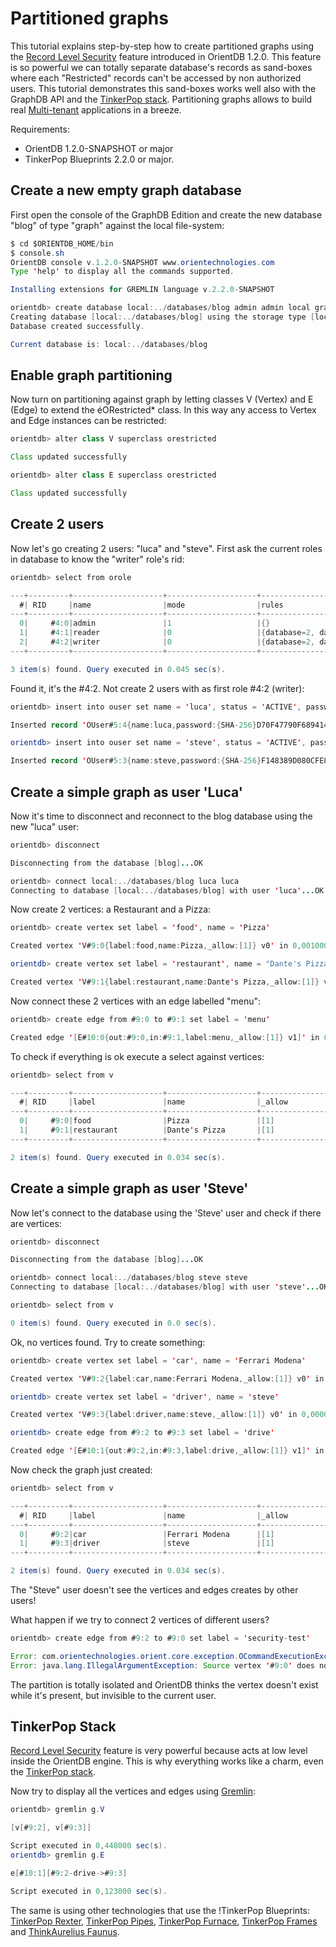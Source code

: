 # Partitioned graphs

This tutorial explains step-by-step how to create partitioned graphs using the [Record Level Security](Security.md#record_level_security) feature introduced in OrientDB 1.2.0. This feature is so powerful we can totally separate database's records as sand-boxes where each "Restricted" records can't be accessed by non authorized users. This tutorial demonstrates this sand-boxes works well also with the GraphDB API and the [TinkerPop stack](Graph-Database-Tinkerpop.md). Partitioning graphs allows to build real [Multi-tenant](http://en.wikipedia.org/wiki/Multitenancy) applications in a breeze.

Requirements:
- OrientDB 1.2.0-SNAPSHOT or major
- TinkerPop Blueprints 2.2.0 or major.

## Create a new empty graph database

First open the console of the GraphDB Edition and create the new database "blog" of type "graph" against the local file-system:
```java
$ cd $ORIENTDB_HOME/bin
$ console.sh
OrientDB console v.1.2.0-SNAPSHOT www.orientechnologies.com
Type 'help' to display all the commands supported.

Installing extensions for GREMLIN language v.2.2.0-SNAPSHOT

orientdb> create database local:../databases/blog admin admin local graph
Creating database [local:../databases/blog] using the storage type [local]...
Database created successfully.

Current database is: local:../databases/blog
```
## Enable graph partitioning

Now turn on partitioning against graph by letting classes V (Vertex) and E (Edge) to extend the éORestricted* class. In this way any access to Vertex and Edge instances can be restricted:

```java
orientdb> alter class V superclass orestricted

Class updated successfully

orientdb> alter class E superclass orestricted

Class updated successfully
```
## Create 2 users

Now let's go creating 2 users: "luca" and "steve". First ask the current roles in database to know the "writer" role's rid:
```java
orientdb> select from orole

---+---------+--------------------+--------------------+--------------------+--------------------
  #| RID     |name                |mode                |rules               |inheritedRole
---+---------+--------------------+--------------------+--------------------+--------------------
  0|     #4:0|admin               |1                   |{}                  |null
  1|     #4:1|reader              |0                   |{database=2, database.schema=2, database.cluster.internal=2, database.cluster.orole=2, database.cluster.ouser=2, database.class.*=2, database.cluster.*=2, database.command=2, database.hook.record=2}|null
  2|     #4:2|writer              |0                   |{database=2, database.schema=7, database.cluster.internal=2, database.cluster.orole=2, database.cluster.ouser=2, database.class.*=15, database.cluster.*=15, database.command=15, database.hook.record=15}|null
---+---------+--------------------+--------------------+--------------------+--------------------

3 item(s) found. Query executed in 0.045 sec(s).
```
Found it, it's the #4:2. Not create 2 users with as first role #4:2 (writer):
```java
orientdb> insert into ouser set name = 'luca', status = 'ACTIVE', password = 'luca', roles = [#4:2]

Inserted record 'OUser#5:4{name:luca,password:{SHA-256}D70F47790F689414789EEFF231703429C7F88A10210775906460EDBF38589D90,roles:[1]} v1' in 0,001000 sec(s).

orientdb> insert into ouser set name = 'steve', status = 'ACTIVE', password = 'steve', roles = [#4:2]

Inserted record 'OUser#5:3{name:steve,password:{SHA-256}F148389D080CFE85952998A8A367E2F7EAF35F2D72D2599A5B0412FE4094D65C,roles:[1]} v1' in 0,001000 sec(s).

```
## Create a simple graph as user 'Luca'

Now it's time to disconnect and reconnect to the blog database using the new "luca" user:
```java
orientdb> disconnect

Disconnecting from the database [blog]...OK

orientdb> connect local:../databases/blog luca luca
Connecting to database [local:../databases/blog] with user 'luca'...OK
```
Now create 2 vertices: a Restaurant and a Pizza:
```java
orientdb> create vertex set label = 'food', name = 'Pizza'

Created vertex 'V#9:0{label:food,name:Pizza,_allow:[1]} v0' in 0,001000 sec(s).

orientdb> create vertex set label = 'restaurant', name = "Dante's Pizza"

Created vertex 'V#9:1{label:restaurant,name:Dante's Pizza,_allow:[1]} v0' in 0,000000 sec(s).
```
Now connect these 2 vertices with an edge labelled "menu":
```java
orientdb> create edge from #9:0 to #9:1 set label = 'menu'

Created edge '[E#10:0{out:#9:0,in:#9:1,label:menu,_allow:[1]} v1]' in 0,003000 sec(s).
```
To check if everything is ok execute a select against vertices:
```java
orientdb> select from v

---+---------+--------------------+--------------------+--------------------+--------------------
  #| RID     |label               |name                |_allow              |out
---+---------+--------------------+--------------------+--------------------+--------------------
  0|     #9:0|food                |Pizza               |[1]                 |[1]
  1|     #9:1|restaurant          |Dante's Pizza       |[1]                 |null                |[1]
---+---------+--------------------+--------------------+--------------------+--------------------+--------------------

2 item(s) found. Query executed in 0.034 sec(s).
```
## Create a simple graph as user 'Steve'

Now let's connect to the database using the 'Steve' user and check if there are vertices:
```java
orientdb> disconnect

Disconnecting from the database [blog]...OK

orientdb> connect local:../databases/blog steve steve
Connecting to database [local:../databases/blog] with user 'steve'...OK

orientdb> select from v

0 item(s) found. Query executed in 0.0 sec(s).
```
Ok, no vertices found. Try to create something:
```java
orientdb> create vertex set label = 'car', name = 'Ferrari Modena'

Created vertex 'V#9:2{label:car,name:Ferrari Modena,_allow:[1]} v0' in 0,000000 sec(s).

orientdb> create vertex set label = 'driver', name = 'steve'

Created vertex 'V#9:3{label:driver,name:steve,_allow:[1]} v0' in 0,000000 sec(s).

orientdb> create edge from #9:2 to #9:3 set label = 'drive'

Created edge '[E#10:1{out:#9:2,in:#9:3,label:drive,_allow:[1]} v1]' in 0,002000 sec(s).
```
Now check the graph just created:
```java
orientdb> select from v

---+---------+--------------------+--------------------+--------------------+--------------------
  #| RID     |label               |name                |_allow              |out
---+---------+--------------------+--------------------+--------------------+--------------------
  0|     #9:2|car                 |Ferrari Modena      |[1]                 |[1]
  1|     #9:3|driver              |steve               |[1]                 |null                |[1]
---+---------+--------------------+--------------------+--------------------+--------------------+--------------------

2 item(s) found. Query executed in 0.034 sec(s).
```

The "Steve" user doesn't see the vertices and edges creates by other users!

What happen if we try to connect 2 vertices of different users?
```java
orientdb> create edge from #9:2 to #9:0 set label = 'security-test'

Error: com.orientechnologies.orient.core.exception.OCommandExecutionException: Error on execution of command: OCommandSQL [text=create edge from #9:2 to #9:0 set label = 'security-test']
Error: java.lang.IllegalArgumentException: Source vertex '#9:0' does not exist
```

The partition is totally isolated and OrientDB thinks the vertex doesn't exist while it's present, but invisible to the current user.

## TinkerPop Stack

[Record Level Security](Security.md#record_level_security) feature is very powerful because acts at low level inside the OrientDB engine. This is why everything works like a charm, even the [TinkerPop stack](Graph-Database-Tinkerpop.md).

Now try to display all the vertices and edges using [Gremlin](Gremlin.md):
```java
orientdb> gremlin g.V

[v[#9:2], v[#9:3]]

Script executed in 0,448000 sec(s).
orientdb> gremlin g.E

e[#10:1][#9:2-drive->#9:3]

Script executed in 0,123000 sec(s).
```

The same is using other technologies that use the !TinkerPop Blueprints: [TinkerPop Rexter](https://github.com/tinkerpop/rexster/wiki), [TinkerPop Pipes](https://github.com/tinkerpop/pipes/wiki), [TinkerPop Furnace](https://github.com/tinkerpop/furnace/wiki), [TinkerPop Frames](https://github.com/tinkerpop/frames/wiki) and [ThinkAurelius Faunus](http://thinkaurelius.github.com/faunus/).
